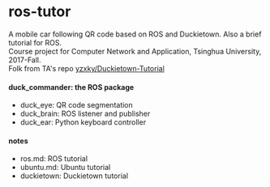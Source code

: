 # ros-tutor
A mobile car following QR code based on ROS and Duckietown. Also a brief tutorial for ROS.  
Course project for Computer Network and Application, Tsinghua University, 2017-Fall.  
Folk from TA's repo [yzxky/Duckietown-Tutorial](https://github.com/yzxky/Duckietown-Tutorial)

#### duck_commander: the ROS package
* duck_eye: QR code segmentation
* duck_brain: ROS listener and publisher
* duck_ear: Python keyboard controller

#### notes
* ros.md: ROS tutorial
* ubuntu.md: Ubuntu tutorial
* duckietown: Duckietown tutorial
